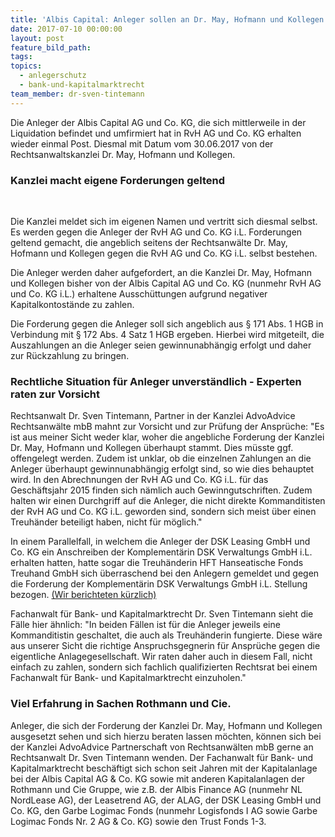 ```yaml
---
title: 'Albis Capital: Anleger sollen an Dr. May, Hofmann und Kollegen zahlen'
date: 2017-07-10 00:00:00
layout: post
feature_bild_path:
tags:
topics:
  - anlegerschutz
  - bank-und-kapitalmarktrecht
team_member: dr-sven-tintemann
---
```



Die Anleger der Albis Capital AG und Co. KG, die sich mittlerweile in der Liquidation befindet und umfirmiert hat in RvH AG und Co. KG erhalten wieder einmal Post. Diesmal mit Datum vom 30.06.2017 von der Rechtsanwaltskanzlei Dr. May, Hofmann und Kollegen.

### Kanzlei macht eigene Forderungen geltend

&nbsp;

Die Kanzlei meldet sich im eigenen Namen und vertritt sich diesmal selbst. Es werden gegen die Anleger der RvH AG und Co. KG i.L. Forderungen geltend gemacht, die angeblich seitens der Rechtsanw&auml;lte Dr. May, Hofmann und Kollegen gegen die RvH AG und Co. KG i.L. selbst bestehen.

Die Anleger werden daher aufgefordert, an die Kanzlei Dr. May, Hofmann und Kollegen bisher von der Albis Capital AG und Co. KG (nunmehr RvH AG und Co. KG i.L.) erhaltene Aussch&uuml;ttungen aufgrund negativer Kapitalkontost&auml;nde zu zahlen.

Die Forderung gegen die Anleger soll sich angeblich aus &sect; 171 Abs. 1 HGB in Verbindung mit &sect; 172 Abs. 4 Satz 1 HGB ergeben. Hierbei wird mitgeteilt, die Auszahlungen an die Anleger seien gewinnunabh&auml;ngig erfolgt und daher zur R&uuml;ckzahlung zu bringen.

### Rechtliche Situation f&uuml;r Anleger unverst&auml;ndlich - Experten raten zur Vorsicht

Rechtsanwalt Dr. Sven Tintemann, Partner in der Kanzlei AdvoAdvice Rechtsanw&auml;lte mbB mahnt zur Vorsicht und zur Pr&uuml;fung der Anspr&uuml;che: "Es ist aus meiner Sicht weder klar, woher die angebliche Forderung der Kanzlei Dr. May, Hofmann und Kollegen &uuml;berhaupt stammt. Dies m&uuml;sste ggf. offengelegt werden. Zudem ist unklar, ob die einzelnen Zahlungen an die Anleger &uuml;berhaupt gewinnunabh&auml;ngig erfolgt sind, so wie dies behauptet wird. In den Abrechnungen der RvH AG und Co. KG i.L. f&uuml;r das Gesch&auml;ftsjahr 2015 finden sich n&auml;mlich auch Gewinngutschriften. Zudem halten wir einen Durchgriff auf die Anleger, die nicht direkte Kommanditisten der RvH AG und Co. KG i.L. geworden sind, sondern sich meist &uuml;ber einen Treuh&auml;nder beteiligt haben, nicht f&uuml;r m&ouml;glich."

In einem Parallelfall, in welchem die Anleger der DSK Leasing GmbH und Co. KG ein Anschreiben der Komplement&auml;rin DSK Verwaltungs GmbH i.L. erhalten hatten, hatte sogar die Treuh&auml;nderin HFT Hanseatische Fonds Treuhand GmbH sich &uuml;berraschend bei den Anlegern gemeldet und gegen die Forderung der Komplement&auml;rin DSK Verwaltungs GmbH i.L. Stellung bezogen. [(Wir berichteten k&uuml;rzlich)](http://advoadvice.de/blog/dsk-leasing-treuh%C3%A4nderin-warnt-anleger-vor-zahlung-an-dsk-leasing-verwaltung-gmbh-i-l/)

Fachanwalt f&uuml;r Bank- und Kapitalmarktrecht Dr. Sven Tintemann sieht die F&auml;lle hier &auml;hnlich: "In beiden F&auml;llen ist f&uuml;r die Anleger jeweils eine Kommanditistin geschaltet, die auch als Treuh&auml;nderin fungierte. Diese w&auml;re aus unserer Sicht die richtige Anspruchsgegnerin f&uuml;r Anspr&uuml;che gegen die eigentliche Anlagegesellschaft. Wir raten daher auch in diesem Fall, nicht einfach zu zahlen, sondern sich fachlich qualifizierten Rechtsrat bei einem Fachanwalt f&uuml;r Bank- und Kapitalmarktrecht einzuholen."

### Viel Erfahrung in Sachen Rothmann und Cie.

Anleger, die sich der Forderung der Kanzlei Dr. May, Hofmann und Kollegen ausgesetzt sehen und sich hierzu beraten lassen m&ouml;chten, k&ouml;nnen sich bei der Kanzlei AdvoAdvice Partnerschaft von Rechtsanw&auml;lten mbB gerne an Rechtsanwalt Dr. Sven Tintemann wenden. Der Fachanwalt f&uuml;r Bank- und Kapitalmarktrecht besch&auml;ftigt sich schon seit Jahren mit der Kapitalanlage bei der Albis Capital AG & Co. KG sowie mit anderen Kapitalanlagen der Rothmann und Cie Gruppe, wie z.B. der Albis Finance AG (nunmehr NL NordLease AG), der Leasetrend AG, der ALAG, der DSK Leasing GmbH und Co. KG, den Garbe Logimac Fonds (nunmehr Logisfonds I AG sowie Garbe Logimac Fonds Nr. 2 AG & Co. KG) sowie den Trust Fonds 1-3.
